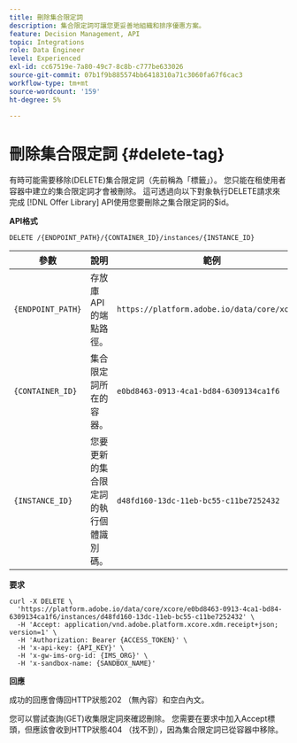 ```yaml
---
title: 刪除集合限定詞
description: 集合限定詞可讓您更妥善地組織和排序優惠方案。
feature: Decision Management, API
topic: Integrations
role: Data Engineer
level: Experienced
exl-id: cc67519e-7a80-49c7-8c8b-c777be633026
source-git-commit: 07b1f9b885574bb6418310a71c3060fa67f6cac3
workflow-type: tm+mt
source-wordcount: '159'
ht-degree: 5%

---
```


# 刪除集合限定詞 {#delete-tag}

有時可能需要移除(DELETE)集合限定詞（先前稱為「標籤」）。 您只能在租使用者容器中建立的集合限定詞才會被刪除。 這可透過向以下對象執行DELETE請求來完成 [!DNL Offer Library] API使用您要刪除之集合限定詞的$id。

**API格式**

```http
DELETE /{ENDPOINT_PATH}/{CONTAINER_ID}/instances/{INSTANCE_ID}
```

| 參數 | 說明 | 範例 |
| --------- | ----------- | ------- |
| `{ENDPOINT_PATH}` | 存放庫API的端點路徑。 | `https://platform.adobe.io/data/core/xcore/` |
| `{CONTAINER_ID}` | 集合限定詞所在的容器。 | `e0bd8463-0913-4ca1-bd84-6309134ca1f6` |
| `{INSTANCE_ID}` | 您要更新的集合限定詞的執行個體識別碼。 | `d48fd160-13dc-11eb-bc55-c11be7252432` |

**要求**

```shell
curl -X DELETE \
  'https://platform.adobe.io/data/core/xcore/e0bd8463-0913-4ca1-bd84-6309134ca1f6/instances/d48fd160-13dc-11eb-bc55-c11be7252432' \
  -H 'Accept: application/vnd.adobe.platform.xcore.xdm.receipt+json; version=1' \
  -H 'Authorization: Bearer {ACCESS_TOKEN}' \
  -H 'x-api-key: {API_KEY}' \
  -H 'x-gw-ims-org-id: {IMS_ORG}' \
  -H 'x-sandbox-name: {SANDBOX_NAME}'
```

**回應**

成功的回應會傳回HTTP狀態202 （無內容）和空白內文。

您可以嘗試查詢(GET)收集限定詞來確認刪除。 您需要在要求中加入Accept標頭，但應該會收到HTTP狀態404 （找不到），因為集合限定詞已從容器中移除。
